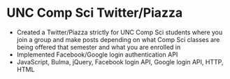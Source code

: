# UNC Comp Sci Twitter/Piazza

- Created a Twitter/Piazza strictly for UNC Comp Sci students where you join a group and make posts depending on what Comp Sci classes are being offered that semester and what you are enrolled in
- Implemented Facebook/Google login authentication API
- JavaScript, Bulma, jQuery, Facebook login API, Google login API, HTTP, HTML
